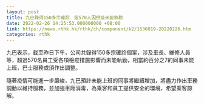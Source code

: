 ```yaml
---
layout: post
title: 九巴錄得150多宗確診　逾570人因檢疫未能執勤
date: 2022-02-26 14:25:53.000000000 +08:00
link: https://news.rthk.hk/rthk/ch/component/k2/1636019-20220226.htm
categories: rthk
---
```


九巴表示，截至昨日下午，公司共錄得150多宗確診個案，涉及車長、維修人員等，超過570名員工受各項檢疫措施影響而未能執勤，相當約百分之7的同事未能上班，巴士服務或須作出調整。

隨著疫情可能進一步嚴峻，九巴預計未能上班的同事將繼續增加，將盡力作出車務調動以維持服務，並加強車廂消毒，為乘客和員工提供安全的環境，希望乘客諒解。
